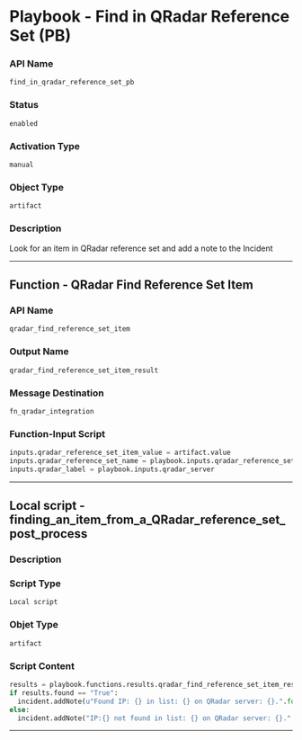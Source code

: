 <!--
    DO NOT MANUALLY EDIT THIS FILE
    THIS FILE IS AUTOMATICALLY GENERATED WITH resilient-sdk codegen
    Generated with resilient-sdk v49.1.51
-->

# Playbook - Find in QRadar Reference Set (PB)

### API Name
`find_in_qradar_reference_set_pb`

### Status
`enabled`

### Activation Type
`manual`

### Object Type
`artifact`

### Description
Look for an item in QRadar reference set and add a note to the Incident


---
## Function - QRadar Find Reference Set Item

### API Name
`qradar_find_reference_set_item`

### Output Name
`qradar_find_reference_set_item_result`

### Message Destination
`fn_qradar_integration`

### Function-Input Script
```python
inputs.qradar_reference_set_item_value = artifact.value
inputs.qradar_reference_set_name = playbook.inputs.qradar_reference_set_name
inputs.qradar_label = playbook.inputs.qradar_server
```

---

## Local script - finding_an_item_from_a_QRadar_reference_set_post_process

### Description


### Script Type
`Local script`

### Objet Type
`artifact`

### Script Content
```python
results = playbook.functions.results.qradar_find_reference_set_item_result
if results.found == "True":
  incident.addNote(u"Found IP: {} in list: {} on QRadar server: {}.".format(artifact.value, results.inputs["qradar_reference_set_name"], results.inputs["qradar_label"]))
else:
  incident.addNote("IP:{} not found in list: {} on QRadar server: {}.".format(artifact.value, results.inputs["qradar_reference_set_name"], results.inputs["qradar_label"]))
```

---
